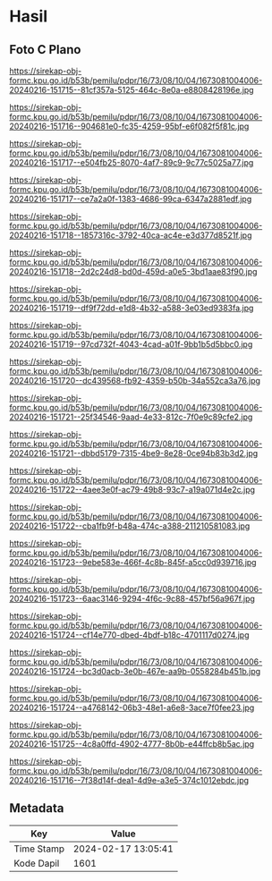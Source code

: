 # Hasil

## Foto C Plano

https://sirekap-obj-formc.kpu.go.id/b53b/pemilu/pdpr/16/73/08/10/04/1673081004006-20240216-151715--81cf357a-5125-464c-8e0a-e8808428196e.jpg

https://sirekap-obj-formc.kpu.go.id/b53b/pemilu/pdpr/16/73/08/10/04/1673081004006-20240216-151716--904681e0-fc35-4259-95bf-e6f082f5f81c.jpg

https://sirekap-obj-formc.kpu.go.id/b53b/pemilu/pdpr/16/73/08/10/04/1673081004006-20240216-151717--e504fb25-8070-4af7-89c9-9c77c5025a77.jpg

https://sirekap-obj-formc.kpu.go.id/b53b/pemilu/pdpr/16/73/08/10/04/1673081004006-20240216-151717--ce7a2a0f-1383-4686-99ca-6347a2881edf.jpg

https://sirekap-obj-formc.kpu.go.id/b53b/pemilu/pdpr/16/73/08/10/04/1673081004006-20240216-151718--1857316c-3792-40ca-ac4e-e3d377d8521f.jpg

https://sirekap-obj-formc.kpu.go.id/b53b/pemilu/pdpr/16/73/08/10/04/1673081004006-20240216-151718--2d2c24d8-bd0d-459d-a0e5-3bd1aae83f90.jpg

https://sirekap-obj-formc.kpu.go.id/b53b/pemilu/pdpr/16/73/08/10/04/1673081004006-20240216-151719--df9f72dd-e1d8-4b32-a588-3e03ed9383fa.jpg

https://sirekap-obj-formc.kpu.go.id/b53b/pemilu/pdpr/16/73/08/10/04/1673081004006-20240216-151719--97cd732f-4043-4cad-a01f-9bb1b5d5bbc0.jpg

https://sirekap-obj-formc.kpu.go.id/b53b/pemilu/pdpr/16/73/08/10/04/1673081004006-20240216-151720--dc439568-fb92-4359-b50b-34a552ca3a76.jpg

https://sirekap-obj-formc.kpu.go.id/b53b/pemilu/pdpr/16/73/08/10/04/1673081004006-20240216-151721--25f34546-9aad-4e33-812c-7f0e9c89cfe2.jpg

https://sirekap-obj-formc.kpu.go.id/b53b/pemilu/pdpr/16/73/08/10/04/1673081004006-20240216-151721--dbbd5179-7315-4be9-8e28-0ce94b83b3d2.jpg

https://sirekap-obj-formc.kpu.go.id/b53b/pemilu/pdpr/16/73/08/10/04/1673081004006-20240216-151722--4aee3e0f-ac79-49b8-93c7-a19a071d4e2c.jpg

https://sirekap-obj-formc.kpu.go.id/b53b/pemilu/pdpr/16/73/08/10/04/1673081004006-20240216-151722--cba1fb9f-b48a-474c-a388-211210581083.jpg

https://sirekap-obj-formc.kpu.go.id/b53b/pemilu/pdpr/16/73/08/10/04/1673081004006-20240216-151723--9ebe583e-466f-4c8b-845f-a5cc0d939716.jpg

https://sirekap-obj-formc.kpu.go.id/b53b/pemilu/pdpr/16/73/08/10/04/1673081004006-20240216-151723--6aac3146-9294-4f6c-9c88-457bf56a967f.jpg

https://sirekap-obj-formc.kpu.go.id/b53b/pemilu/pdpr/16/73/08/10/04/1673081004006-20240216-151724--cf14e770-dbed-4bdf-b18c-4701117d0274.jpg

https://sirekap-obj-formc.kpu.go.id/b53b/pemilu/pdpr/16/73/08/10/04/1673081004006-20240216-151724--bc3d0acb-3e0b-467e-aa9b-0558284b451b.jpg

https://sirekap-obj-formc.kpu.go.id/b53b/pemilu/pdpr/16/73/08/10/04/1673081004006-20240216-151724--a4768142-06b3-48e1-a6e8-3ace7f0fee23.jpg

https://sirekap-obj-formc.kpu.go.id/b53b/pemilu/pdpr/16/73/08/10/04/1673081004006-20240216-151725--4c8a0ffd-4902-4777-8b0b-e44ffcb8b5ac.jpg

https://sirekap-obj-formc.kpu.go.id/b53b/pemilu/pdpr/16/73/08/10/04/1673081004006-20240216-151716--7f38d14f-dea1-4d9e-a3e5-374c1012ebdc.jpg


## Metadata

| Key        | Value               |
| ---------- | ------------------- |
| Time Stamp | 2024-02-17 13:05:41 |
| Kode Dapil | 1601                |



